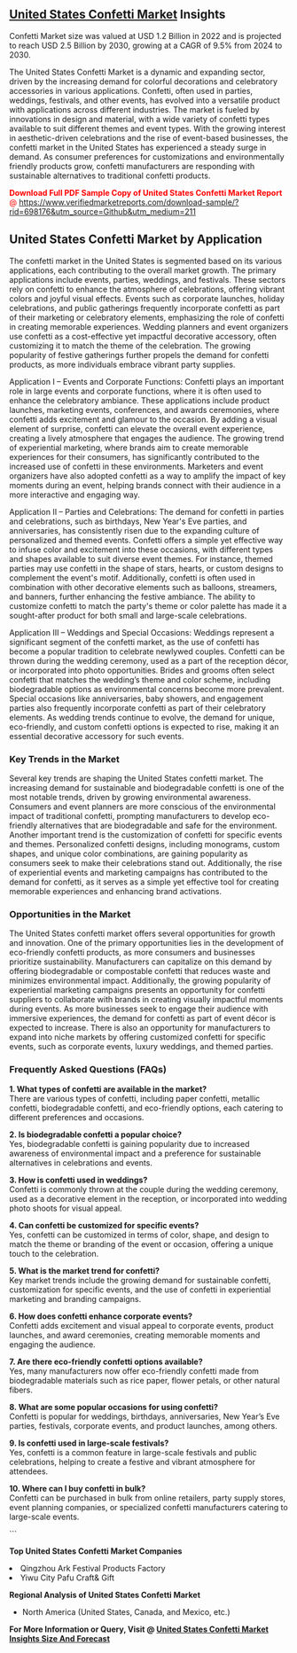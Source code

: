 <h2><a href="https://www.verifiedmarketreports.com/download-sample/?rid=698176&amp;utm_source=Github&amp;utm_medium=211" target="_blank">United States Confetti Market</a> Insights</h2><p>Confetti Market size was valued at USD 1.2 Billion in 2022 and is projected to reach USD 2.5 Billion by 2030, growing at a CAGR of 9.5% from 2024 to 2030.</p><p><p>The United States Confetti Market is a dynamic and expanding sector, driven by the increasing demand for colorful decorations and celebratory accessories in various applications. Confetti, often used in parties, weddings, festivals, and other events, has evolved into a versatile product with applications across different industries. The market is fueled by innovations in design and material, with a wide variety of confetti types available to suit different themes and event types. With the growing interest in aesthetic-driven celebrations and the rise of event-based businesses, the confetti market in the United States has experienced a steady surge in demand. As consumer preferences for customizations and environmentally friendly products grow, confetti manufacturers are responding with sustainable alternatives to traditional confetti products.<p><span class=""><span style="color: #ff0000;"><strong>Download Full PDF Sample Copy of United States Confetti Market Report</strong> @ </span><a href="https://www.verifiedmarketreports.com/download-sample/?rid=698176&amp;utm_source=Github&amp;utm_medium=211" target="_blank">https://www.verifiedmarketreports.com/download-sample/?rid=698176&amp;utm_source=Github&amp;utm_medium=211</a></span></p></p><h2>United States Confetti Market by Application</h2><p>The confetti market in the United States is segmented based on its various applications, each contributing to the overall market growth. The primary applications include events, parties, weddings, and festivals. These sectors rely on confetti to enhance the atmosphere of celebrations, offering vibrant colors and joyful visual effects. Events such as corporate launches, holiday celebrations, and public gatherings frequently incorporate confetti as part of their marketing or celebratory elements, emphasizing the role of confetti in creating memorable experiences. Wedding planners and event organizers use confetti as a cost-effective yet impactful decorative accessory, often customizing it to match the theme of the celebration. The growing popularity of festive gatherings further propels the demand for confetti products, as more individuals embrace vibrant party supplies.<p>Application I – Events and Corporate Functions: Confetti plays an important role in large events and corporate functions, where it is often used to enhance the celebratory ambiance. These applications include product launches, marketing events, conferences, and awards ceremonies, where confetti adds excitement and glamour to the occasion. By adding a visual element of surprise, confetti can elevate the overall event experience, creating a lively atmosphere that engages the audience. The growing trend of experiential marketing, where brands aim to create memorable experiences for their consumers, has significantly contributed to the increased use of confetti in these environments. Marketers and event organizers have also adopted confetti as a way to amplify the impact of key moments during an event, helping brands connect with their audience in a more interactive and engaging way.</p><p>Application II – Parties and Celebrations: The demand for confetti in parties and celebrations, such as birthdays, New Year's Eve parties, and anniversaries, has consistently risen due to the expanding culture of personalized and themed events. Confetti offers a simple yet effective way to infuse color and excitement into these occasions, with different types and shapes available to suit diverse event themes. For instance, themed parties may use confetti in the shape of stars, hearts, or custom designs to complement the event's motif. Additionally, confetti is often used in combination with other decorative elements such as balloons, streamers, and banners, further enhancing the festive ambiance. The ability to customize confetti to match the party's theme or color palette has made it a sought-after product for both small and large-scale celebrations.</p><p>Application III – Weddings and Special Occasions: Weddings represent a significant segment of the confetti market, as the use of confetti has become a popular tradition to celebrate newlywed couples. Confetti can be thrown during the wedding ceremony, used as a part of the reception décor, or incorporated into photo opportunities. Brides and grooms often select confetti that matches the wedding’s theme and color scheme, including biodegradable options as environmental concerns become more prevalent. Special occasions like anniversaries, baby showers, and engagement parties also frequently incorporate confetti as part of their celebratory elements. As wedding trends continue to evolve, the demand for unique, eco-friendly, and custom confetti options is expected to rise, making it an essential decorative accessory for such events.</p><h3>Key Trends in the Market</h3><p>Several key trends are shaping the United States confetti market. The increasing demand for sustainable and biodegradable confetti is one of the most notable trends, driven by growing environmental awareness. Consumers and event planners are more conscious of the environmental impact of traditional confetti, prompting manufacturers to develop eco-friendly alternatives that are biodegradable and safe for the environment. Another important trend is the customization of confetti for specific events and themes. Personalized confetti designs, including monograms, custom shapes, and unique color combinations, are gaining popularity as consumers seek to make their celebrations stand out. Additionally, the rise of experiential events and marketing campaigns has contributed to the demand for confetti, as it serves as a simple yet effective tool for creating memorable experiences and enhancing brand activations.</p><h3>Opportunities in the Market</h3><p>The United States confetti market offers several opportunities for growth and innovation. One of the primary opportunities lies in the development of eco-friendly confetti products, as more consumers and businesses prioritize sustainability. Manufacturers can capitalize on this demand by offering biodegradable or compostable confetti that reduces waste and minimizes environmental impact. Additionally, the growing popularity of experiential marketing campaigns presents an opportunity for confetti suppliers to collaborate with brands in creating visually impactful moments during events. As more businesses seek to engage their audience with immersive experiences, the demand for confetti as part of event décor is expected to increase. There is also an opportunity for manufacturers to expand into niche markets by offering customized confetti for specific events, such as corporate events, luxury weddings, and themed parties.</p><h3>Frequently Asked Questions (FAQs)</h3><p><strong>1. What types of confetti are available in the market?</strong><br>There are various types of confetti, including paper confetti, metallic confetti, biodegradable confetti, and eco-friendly options, each catering to different preferences and occasions.</p><p><strong>2. Is biodegradable confetti a popular choice?</strong><br>Yes, biodegradable confetti is gaining popularity due to increased awareness of environmental impact and a preference for sustainable alternatives in celebrations and events.</p><p><strong>3. How is confetti used in weddings?</strong><br>Confetti is commonly thrown at the couple during the wedding ceremony, used as a decorative element in the reception, or incorporated into wedding photo shoots for visual appeal.</p><p><strong>4. Can confetti be customized for specific events?</strong><br>Yes, confetti can be customized in terms of color, shape, and design to match the theme or branding of the event or occasion, offering a unique touch to the celebration.</p><p><strong>5. What is the market trend for confetti?</strong><br>Key market trends include the growing demand for sustainable confetti, customization for specific events, and the use of confetti in experiential marketing and branding campaigns.</p><p><strong>6. How does confetti enhance corporate events?</strong><br>Confetti adds excitement and visual appeal to corporate events, product launches, and award ceremonies, creating memorable moments and engaging the audience.</p><p><strong>7. Are there eco-friendly confetti options available?</strong><br>Yes, many manufacturers now offer eco-friendly confetti made from biodegradable materials such as rice paper, flower petals, or other natural fibers.</p><p><strong>8. What are some popular occasions for using confetti?</strong><br>Confetti is popular for weddings, birthdays, anniversaries, New Year’s Eve parties, festivals, corporate events, and product launches, among others.</p><p><strong>9. Is confetti used in large-scale festivals?</strong><br>Yes, confetti is a common feature in large-scale festivals and public celebrations, helping to create a festive and vibrant atmosphere for attendees.</p><p><strong>10. Where can I buy confetti in bulk?</strong><br>Confetti can be purchased in bulk from online retailers, party supply stores, event planning companies, or specialized confetti manufacturers catering to large-scale events.</p>```</p><p><strong>Top United States Confetti Market Companies</strong></p><div data-test-id=""><p><li>Qingzhou Ark Festival Products Factory</li><li> Yiwu City Pafu Craft& Gift</li></p><div><strong>Regional Analysis of&nbsp;United States Confetti Market</strong></div><ul><li dir="ltr"><p dir="ltr">North America&nbsp;(United States, Canada, and Mexico, etc.)</p></li></ul><p><strong>For More Information or Query, Visit @&nbsp;</strong><strong><a href="https://www.verifiedmarketreports.com/product/confetti-market/?utm_source=Github&amp;utm_medium=211" target="_blank">United States Confetti Market Insights Size And Forecast</a></strong></p></div>
